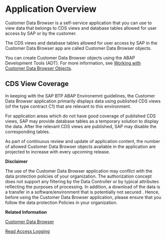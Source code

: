 <!-- loio2c8f2bda05324eda92fa4aa080eaf7a2 -->

# Application Overview

Customer Data Browser is a self-service application that you can use to view data that belongs to CDS views and database tables allowed for user access by SAP or by the customer.

The CDS views and database tables allowed for user access by SAP in the Customer Data Browser app are called Customer Data Browser objects.

You can create Customer Data Browser objects using the ABAP Development Tools \(ADT\). For more information, see [Working with Customer Data Browser Objects](https://help.sap.com/docs/btp/sap-abap-development-user-guide/working-with-customer-data-browser-objects?version=Cloud).



<a name="loio2c8f2bda05324eda92fa4aa080eaf7a2__section_vgn_jqd_mtb"/>

## CDS View Coverage

In keeping with the SAP BTP ABAP Environemnt guidelines, the Customer Data Browser application primarily displays data using published CDS views \(of the type contract C1\) that are relevant to this environment.

For application areas which do not have good coverage of published CDS views, SAP may provide database tables as a temporary solution to display the data. After the relevant CDS views are published, SAP may disable the corresponding tables.

As part of continuous review and update of application content, the number of allowed Customer Data Browser objects available in the application are projected to increase with every upcoming release.

**Disclaimer**

The use of the Customer Data Browser application may conflict with the data protection policies of your organization. The authorization concept does not support any filtering by the Data Controller or by typical attributes reflecting the purposes of processing. In addition, a download of the data is a transfer in a software/environment that is potentially not secured . Hence, before using the Customer Data Browser application, please ensure that you follow the data protection Policies in your organization.

**Related Information**  


[Customer Data Browser](customer-data-browser-c570bf8.md)

[Read Access Logging](read-access-logging-1fcb706.md "")

